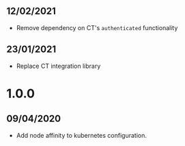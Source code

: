 ## 12/02/2021

- Remove dependency on CT's `authenticated` functionality

## 23/01/2021

- Replace CT integration library

# 1.0.0

## 09/04/2020

- Add node affinity to kubernetes configuration.
